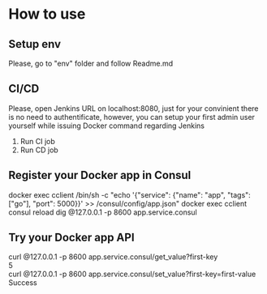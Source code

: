 # How to use

## Setup env
Please, go to "env" folder and follow Readme.md


## CI/CD
Please, open Jenkins URL on localhost:8080, just for your convinient there is no need to authentificate, however, you can setup your first admin user yourself while issuing Docker command regarding Jenkins

1. Run CI job
2. Run CD job

## Register your Docker app in Consul
docker exec cclient /bin/sh -c "echo '{\"service\": {\"name\": \"app\", \"tags\": [\"go\"], \"port\": 5000}}' >> /consul/config/app.json"
docker exec cclient consul reload
dig @127.0.0.1 -p 8600 app.service.consul

## Try your Docker app API

curl @127.0.0.1 -p 8600 app.service.consul/get_value?first-key <br />
5 <br /> 
curl @127.0.0.1 -p 8600 app.service.consul/set_value?first-key=first-value <br />
Success <br />
